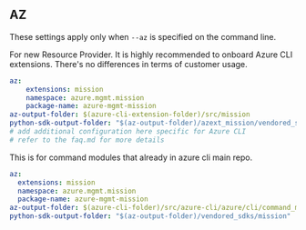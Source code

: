 ## AZ

These settings apply only when `--az` is specified on the command line.

For new Resource Provider. It is highly recommended to onboard Azure CLI extensions. There's no differences in terms of customer usage. 

``` yaml $(az) && $(target-mode) != 'core'
az:
    extensions: mission
    namespace: azure.mgmt.mission
    package-name: azure-mgmt-mission
az-output-folder: $(azure-cli-extension-folder)/src/mission
python-sdk-output-folder: "$(az-output-folder)/azext_mission/vendored_sdks/mission"
# add additional configuration here specific for Azure CLI
# refer to the faq.md for more details
```



This is for command modules that already in azure cli main repo. 
``` yaml $(az) && $(target-mode) == 'core'
az:
  extensions: mission
  namespace: azure.mgmt.mission
  package-name: azure-mgmt-mission
az-output-folder: $(azure-cli-folder)/src/azure-cli/azure/cli/command_modules/mission
python-sdk-output-folder: "$(az-output-folder)/vendored_sdks/mission"
``` 